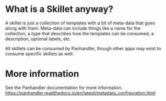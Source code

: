 # What is a Skillet anyway?

A skillet is just a collection of templates with a bit of meta-data that goes along with them. Meta-data can include things like a 
name for the collection, a type that describes how the templates can be consumed, a description, optional labels, etc.

All skillets can be consumed by Panhandler, though other apps may exist to consume specific skillets as well. 

# More information

See the Panhandler documentation for more information. https://panhandler.readthedocs.io/en/latest/metadata_configuration.html


